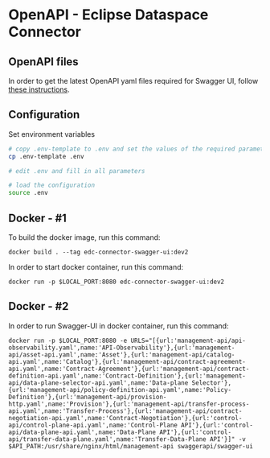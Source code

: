 # OpenAPI - Eclipse Dataspace Connector

## OpenAPI files

In order to get the latest OpenAPI yaml files required for Swagger UI, follow [these instructions](https://github.com/eclipse-edc/Connector/blob/main/docs/developer/openapi.md).

## Configuration

Set environment variables

```sh
# copy .env-template to .env and set the values of the required parameters
cp .env-template .env

# edit .env and fill in all parameters

# load the configuration
source .env
```

## Docker - #1

To build the docker image, run this command:
```
docker build . --tag edc-connector-swagger-ui:dev2
```

In order to start docker container, run this command:
```
docker run -p $LOCAL_PORT:8080 edc-connector-swagger-ui:dev2
```


## Docker - #2

In order to run Swagger-UI in docker container, run this command:

```
docker run -p $LOCAL_PORT:8080 -e URLS="[{url:'management-api/api-observability.yaml',name:'API-Observability'},{url:'management-api/asset-api.yaml',name:'Asset'},{url:'management-api/catalog-api.yaml',name:'Catalog'},{url:'management-api/contract-agreement-api.yaml',name:'Contract-Agreement'},{url:'management-api/contract-definition-api.yaml',name:'Contract-Definition'},{url:'management-api/data-plane-selector-api.yaml',name:'Data-plane Selector'},{url:'management-api/policy-definition-api.yaml',name:'Policy-Definition'},{url:'management-api/provision-http.yaml',name:'Provision'},{url:'management-api/transfer-process-api.yaml',name:'Transfer-Process'},{url:'management-api/contract-negotiation-api.yaml',name:'Contract-Negotiation'},{url:'control-api/control-plane-api.yaml',name:'Control-Plane API'},{url:'control-api/data-plane-api.yaml',name:'Data-Plane API'},{url:'control-api/transfer-data-plane.yaml',name:'Transfer-Data-Plane API'}]" -v $API_PATH:/usr/share/nginx/html/management-api swaggerapi/swagger-ui
```